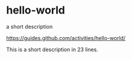 # hello-world
a short description







https://guides.github.com/activities/hello-world/












This is a short description in 23 lines.
